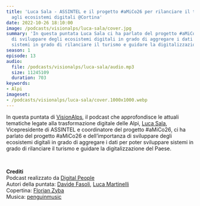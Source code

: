 ```yaml
---
title: 'Luca Sala - ASSINTEL e il progetto #aMiCo26 per rilanciare il turismo grazie
  agli ecosistemi digitali @Cortina'
date: 2022-10-26 18:10:00
image: /podcasts/visionalps/luca-sala/cover.jpg
summary: 'In questa puntata Luca Sala ci ha parlato del progetto #aMiCo26 e dell’importanza
  di sviluppare degli ecosistemi digitali in grado di aggregare i dati per poter sviluppare
  sistemi in grado di rilanciare il turismo e guidare la digitalizzazione del Paese.'
season: 1
episode: 13
audio:
  file: /podcasts/visionalps/luca-sala/audio.mp3
  size: 11245109
  duration: 703
keywords:
- Alpi
imageset:
- /podcasts/visionalps/luca-sala/cover.1000x1000.webp
---
```


In questa puntata di [VisionAlps](https://www.visionalps.com/), il podcast che approfondisce le attuali tematiche legate alla trasformazione digitale delle Alpi, [Luca Sala](https://www.linkedin.com/in/luckehall/), Vicepresidente di ASSINTEL e coordinatore del progetto #aMiCo26, ci ha parlato del progetto #aMiCo26 e dell’importanza di sviluppare degli ecosistemi digitali in grado di aggregare i dati per poter sviluppare sistemi in grado di rilanciare il turismo e guidare la digitalizzazione del Paese.

<br>

**Crediti**<br>
Podcast realizzato da [Digital People](https://w3id.org/digitalpeople)<br>
Autori della puntata: [Davide Fasoli](https://www.linkedin.com/in/davide-fasoli-2b3246179/), [Luca Martinelli](https://www.linkedin.com/in/luca-martinelli/)<br>
Copertina: [Florian Zyba](https://www.linkedin.com/in/florian-zyba/)<br>
Musica: [penguinmusic](https://pixabay.com/users/penguinmusic-24940186/)